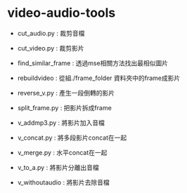 # video-audio-tools

- cut_audio.py : 裁剪音檔

- cut_video.py : 裁剪影片

- find_similar_frame : 透過mse相關方法找出最相似圖片

- rebuildvideo : 從組./frame_folder 資料夾中的frame成影片

- reverse_v.py : 產生一段倒轉的影片

- split_frame.py : 把影片拆成frame

- v_addmp3.py : 將影片加入音檔

- v_concat.py : 將多段影片concat在一起

- v_merge.py : 水平concat在一起

- v_to_a.py : 將影片分離出音檔

- v_withoutaudio : 將影片去除音檔
